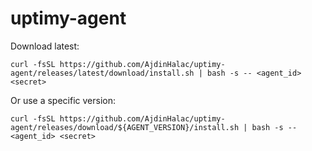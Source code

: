 # uptimy-agent

Download latest:
```
curl -fsSL https://github.com/AjdinHalac/uptimy-agent/releases/latest/download/install.sh | bash -s -- <agent_id> <secret>
```

Or use a specific version:
```
curl -fsSL https://github.com/AjdinHalac/uptimy-agent/releases/download/${AGENT_VERSION}/install.sh | bash -s -- <agent_id> <secret>
```

